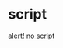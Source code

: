 # script

<script>alert(1)</script>
<a href="javascript: (function(){alert(1)})()">alert!</a>
<a href="https://google.com">no script</a>

